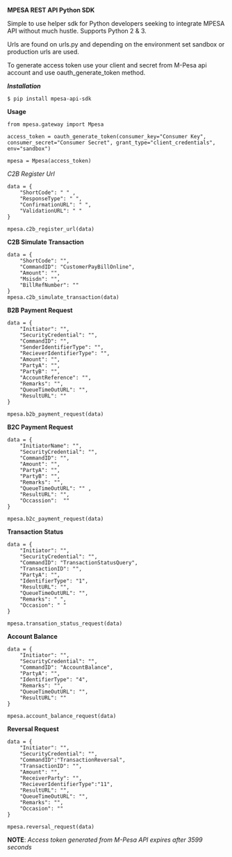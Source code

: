 **MPESA REST API Python SDK**

Simple to use helper sdk for Python developers seeking to integrate MPESA API without much hustle.
Supports Python 2 & 3. 

Urls are found on urls.py and depending on the environment set sandbox or production urls are used.

To generate access token use your client and secret from M-Pesa api account and use oauth_generate_token method.

***Installation***

    $ pip install mpesa-api-sdk

**Usage**

    from mpesa.gateway import Mpesa

    access_token = oauth_generate_token(consumer_key="Consumer Key", consumer_secret="Consumer Secret", grant_type="client_credentials", env="sandbox")

    mpesa = Mpesa(access_token)

_C2B Register Url_

    data = {
        "ShortCode": " " ,
        "ResponseType": " ",
        "ConfirmationURL": " ",
        "ValidationURL": " "
    }

    mpesa.c2b_register_url(data)


__C2B Simulate Transaction__
    
    data = {
        "ShortCode": "",
        "CommandID": "CustomerPayBillOnline",
        "Amount": "",
        "Msisdn": "",
        "BillRefNumber": ""
    }
    mpesa.c2b_simulate_transaction(data)
    
__B2B Payment Request__

    data = {
        "Initiator": "",
        "SecurityCredential": "",
        "CommandID": "", 
        "SenderIdentifierType": "",
        "RecieverIdentifierType": "", 
        "Amount": "",
        "PartyA": "",
        "PartyB": "",
        "AccountReference": "",
        "Remarks": "",
        "QueueTimeOutURL": "",
        "ResultURL": ""
    }
    
    mpesa.b2b_payment_request(data)


__B2C Payment Request__

    data = {
        "InitiatorName": "",
        "SecurityCredential": "",
        "CommandID": "",
        "Amount": "",
        "PartyA": "",
        "PartyB": "",
        "Remarks": "",
        "QueueTimeOutURL": "" ,
        "ResultURL": "",
        "Occassion":  ""
    }
    
    mpesa.b2c_payment_request(data)

__Transaction Status__

    data = {
        "Initiator": "",
        "SecurityCredential": "",
        "CommandID": "TransactionStatusQuery",
        "TransactionID": "",
        "PartyA": "",
        "IdentifierType": "1",
        "ResultURL": "",
        "QueueTimeOutURL": "",
        "Remarks": " ",
        "Occasion": " "
    }
    
    mpesa.transation_status_request(data)

__Account Balance__

    data = {
        "Initiator": "",
        "SecurityCredential": "",
        "CommandID": "AccountBalance",
        "PartyA": "",
        "IdentifierType": "4",
        "Remarks": "",
        "QueueTimeOutURL": "",
        "ResultURL": ""
    }
    
    mpesa.account_balance_request(data)

__Reversal Request__

    data = {
        "Initiator": "",
        "SecurityCredential": "",
        "CommandID":"TransactionReversal",
        "TransactionID": "",
        "Amount": "",
        "ReceiverParty": "",
        "RecieverIdentifierType":"11",
        "ResultURL": "",
        "QueueTimeOutURL": "",
        "Remarks": "",
        "Occasion": ""
    }
    
    mpesa.reversal_request(data)
    

    
    
**NOTE**: _Access token generated from M-Pesa API expires after 3599 seconds_